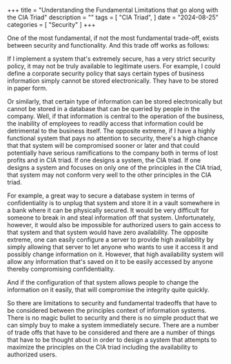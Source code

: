 +++
title = "Understanding the Fundamental Limitations that go along with the CIA Triad"
description = ""
tags = [
    "CIA Triad",
]
date = "2024-08-25"
categories = [
    "Security"
]
+++

One of the most fundamental, if not the most fundamental trade-off, exists between security and functionality. And this trade off works as follows:

If I implement a system that's extremely secure, has a very strict security policy, it may not be truly available to legitimate users. For example, I could define a corporate security policy that says certain types of business information simply cannot be stored electronically. They have to be stored in paper form.

Or similarly, that certain type of information can be stored electronically but cannot be stored in a database that can be queried by people in the company. Well, if that information is central to the operation of the business, the inability of employees to readily access that information could be detrimental to the business itself. The opposite extreme, if I have a highly functional system that pays no attention to security, there's a high chance that that system will be compromised sooner or later and that could potentially have serious ramifications to the company both in terms of lost profits and in CIA triad. If one designs a system, the CIA triad. If one designs a system and focuses on only one of the principles in the CIA triad, that system may not conform very well to the other principles in the CIA triad.

For example, a great way to secure a database system in terms of confidentiality is to unplug that system and store it in a vault somewhere in a bank where it can be physically secured. It would be very difficult for someone to break in and steal information off that system. Unfortunately, however, it would also be impossible for authorized users to gain access to that system and that system would have zero availability. The opposite extreme, one can easily configure a server to provide high availability by simply allowing that server to let anyone who wants to use it access it and possibly change information on it. However, that high availability system will allow any information that's saved on it to be easily accessed by anyone thereby compromising confidentiality.

And if the configuration of that system allows people to change the information on it easily, that will compromise the integrity quite quickly.

So there are limitations to security and fundamental tradeoffs that have to be considered between the principles context of information systems. There is no magic bullet to security and there is no simple product that we can simply buy to make a system immediately secure. There are a number of trade offs that have to be considered and there are a number of things that have to be thought about in order to design a system that attempts to maximize the principles on the CIA triad including the availability to authorized users.
